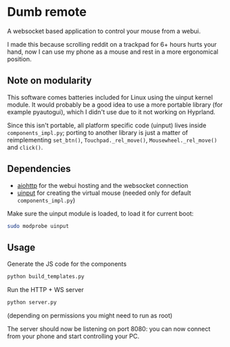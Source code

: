 # Dumb remote

A websocket based application to control your mouse from a webui.

I made this because scrolling reddit on a trackpad for 6+ hours hurts your hand,
now I can use my phone as a mouse and rest in a more ergonomical position.

## Note on modularity

This software comes batteries included for Linux using the uinput kernel module.
It would probably be a good idea to use a more portable library (for example
pyautogui), which I didn't use due to it not working on Hyprland.

Since this isn't portable, all platform specific code (uinput) lives inside
`components_impl.py`; porting to another library is just a matter of
reimplementing `set_btn()`, `Touchpad._rel_move()`, `Mousewheel._rel_move()` and
`click()`.

## Dependencies

* [aiohttp](https://github.com/aio-libs/aiohttp) for the webui hosting and the
websocket connection
* [uinput](https://github.com/tuomasjjrasanen/python-uinput) for creating the
virtual mouse (needed only for default `components_impl.py`)

Make sure the uinput module is loaded, to load it for current boot:

```sh
sudo modprobe uinput
```

## Usage

Generate the JS code for the components

```sh
python build_templates.py
```

Run the HTTP + WS server

```sh
python server.py
```

(depending on permissions you might need to run as root)

The server should now be listening on port 8080: you can now connect from your
phone and start controlling your PC.
